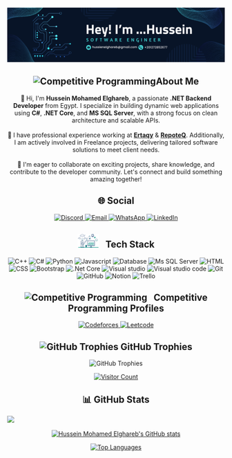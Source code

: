 <p align="center">
  <img src="https://github.com/7usseinel8areb/7usseinel8areb/blob/main/Assets/Cover.png" alt="Cover Image"/>
</p>

<h2 align="center">
  <img src ="https://camo.githubusercontent.com/ec5c8741e4ed88b1a5824e32558e15983dbaf6b46ca017418a32e39b4036ba3b/68747470733a2f2f6d65646961322e67697068792e636f6d2f6d656469612f51737347456d706b79454f684243623765312f67697068792e6769663f6369643d656366303565343761306e336769316266716e74716d6f62386739616964316f796a327772336473336d67373030626c267269643d67697068792e676966" width="30" alt="Competitive Programming"/>About Me</h2>
<p align="center">
  👋 Hi, I'm <strong>Hussein Mohamed Elghareb</strong>, a passionate <strong>.NET Backend Developer</strong> from Egypt. I specialize in building dynamic web applications using <strong>C#</strong>, <strong>.NET Core</strong>, and <strong>MS SQL Server</strong>, with a strong focus on clean architecture and scalable APIs.
  <br><br>
  💼 I have professional experience working at <a href="https://ertaqy.com/ar-eg/" target="_blank"><strong>Ertaqy</strong></a> & <a href="https://repoteq.com/" target="_blank"><strong>RepoteQ</strong></a>. Additionally, I am actively involved in Freelance projects, delivering tailored software solutions to meet client needs.
  <br><br>
  🌟 I'm eager to collaborate on exciting projects, share knowledge, and contribute to the developer community. Let's connect and build something amazing together!
</p>

<h2 align="center">🌐 Social</h2>
<p align="center">
  <a href="https://discord.gg/husseinelghareb">
    <img src="https://img.icons8.com/?size=55&id=30998&format=png&color=000000" alt="Discord"/>
  </a>
  <a href="mailto:hussienelghareb@gmail.com">
    <img src="https://img.icons8.com/?size=50&id=37246&format=png&color=000000" alt="Email"/>
  </a>
  <a href="https://wa.me/+201040983892">
    <img src="https://img.icons8.com/?size=50&id=16713&format=png&color=000000" alt="WhatsApp"/>
  </a>
  <a href="https://www.linkedin.com/in/hussein-elghareb/">
    <img src="https://img.icons8.com/?size=50&id=13930&format=png&color=000000" alt="LinkedIn"/>
  </a>
</p>

<h2 align="center"><img src="https://github.com/MayarAlaa0/MayarAlaa0/raw/main/Images/Software_Tools.gif?raw=true" width="50" style="margin-right: 10px;" alt="Competitive Programming"/> Tech Stack</h2>
<p align="center">
  <img src="https://img.icons8.com/?size=50&id=40669&format=png&color=000000" alt="C++"/>
  <img src="https://img.icons8.com/?size=50&id=mhwmyz1eu7T5&format=png&color=000000" alt="C#"/>
  <img src="https://img.icons8.com/?size=60&id=13441&format=png&color=000000" alt="Python"/>
  <img src="https://img.icons8.com/?size=50&id=PXTY4q2Sq2lG&format=png&color=000000" alt="Javascript"/>
  <img src="https://img.icons8.com/?size=50&id=RXrON5kyN96A&format=png&color=000000" alt="Database"/>
  <img src="https://img.icons8.com/?size=50&id=laYYF3dV0Iew&format=png&color=000000" alt="Ms SQL Server"/>
  <img src="https://img.icons8.com/?size=50&id=20909&format=png&color=000000" alt="HTML"/>
  <img src="https://img.icons8.com/?size=50&id=21278&format=png&color=000000" alt="CSS"/>
  <img src="https://img.icons8.com/?size=50&id=EzPCiQUqWWEa&format=png&color=000000" alt="Bootstrap"/>
  <img src="https://img.icons8.com/?size=50&id=1BC75jFEBED6&format=png&color=000000" alt=".Net Core"/>
  <img src="https://img.icons8.com/?size=50&id=ezj3zaVtImPg&format=png&color=000000" alt="Visual studio"/>
  <img src="https://img.icons8.com/?size=50&id=0OQR1FYCuA9f&format=png&color=000000" alt="Visual studio code"/>
  <img src="https://img.icons8.com/?size=50&id=20906&format=png&color=000000" alt="Git"/>
  <img src="https://img.icons8.com/?size=50&id=efFfwotdkiU5&format=png&color=000000" alt="GitHub"/>
  <img src="https://img.icons8.com/?size=50&id=F6H2fsqXKBwH&format=png&color=000000" alt="Notion"/>
  <img src="https://img.icons8.com/?size=50&id=21049&format=png&color=000000" alt="Trello"/>
</p>

<h2 align="center">
  <img src="https://media.giphy.com/media/iY8CRBdQXODJSCERIr/giphy.gif" width="50" style="margin-right: 10px;" alt="Competitive Programming"/>
  Competitive Programming Profiles
</h2>
<p align="center">
  <a href="https://codeforces.com/profile/7ussein_el8areb">
    <img src="https://img.shields.io/static/v1?style=for-the-badge&message=Codeforces&color=FFFFFF&logo=Codeforces&logoColor=03a89e&label=" alt="Codeforces"/>
  </a>
  <a href="https://leetcode.com/u/7usseinel8areb/">
    <img src="https://img.shields.io/static/v1?style=for-the-badge&message=Leetcode&color=000000&logo=Leetcode&logoColor=ffa116&label=" alt="Leetcode"/>
  </a>
</p>

<h2 align="center"><img src="https://media2.giphy.com/media/Exc9GvjitUCPczepZe/giphy.gif?cid=6c09b952ww5hqudioz93te7r4gzsofvg43s9hkfn2ce2pvbf&ep=v1_internal_gif_by_id&rid=giphy.gif&ct=s" width="45" alt="GitHub Trophies"/> GitHub Trophies</h2>
<p align="center">
  <img src="https://github-profile-trophy.vercel.app/?username=7usseinel8areb&theme=radical&no-frame=true&no-bg=true&margin-w=4" alt="GitHub Trophies"/>
</p>

<p align="center">
  <a href="https://visitcount.itsvg.in">
    <img src="https://visitcount.itsvg.in/api?id=7usseinel8areb&icon=5&color=0" alt="Visitor Count"/>
  </a>
</p>

<h2 align="center">📊 GitHub Stats</h2>
<img src="https://camo.githubusercontent.com/37bb759c1c0d05eff68b5baf688ee96f4b5e484b80a99011ed130f470da82b5c/68747470733a2f2f6769746875622d726561646d652d61637469766974792d67726170682e76657263656c2e6170702f67726170683f757365726e616d653d5869616f6d696e6758267468656d653d78636f646526686964655f626f726465723d74727565" data-canonical-src="https://github-readme-activity-graph.vercel.app/graph?username=7usseinel8areb&amp;theme=xcode&amp;hide_border=true" style="max-width: 100%;">
<p align="center">
  <a href="https://github.com/7usseinel8areb">
    <img src="https://github-readme-stats.vercel.app/api?username=7usseinel8areb&stars=true&include_all_commits=true&hide_border=true&show_icons=true&theme=radical" alt="Hussein Mohamed Elghareb's GitHub stats"/>
  </a>
</p>

<p align="center">
  <a href="https://github.com/7usseinel8areb">
    <img src="https://github-readme-stats.vercel.app/api/top-langs/?username=7usseinel8areb&hide_border=true&langs_count=8&layout=compact&theme=radical" alt="Top Languages"/>
  </a>
</p>
